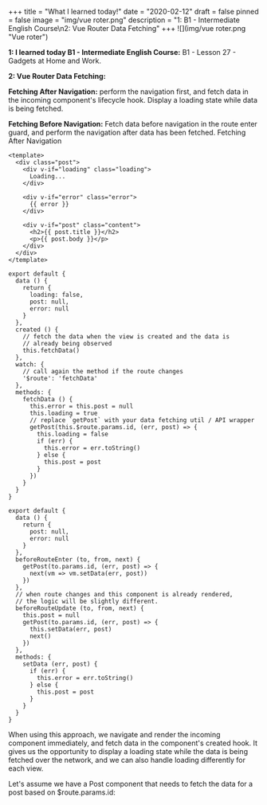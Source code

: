 +++
title = "What I learned today!"
date = "2020-02-12"
draft = false
pinned = false
image = "img/vue roter.png"
description = "1: B1 - Intermediate English Course\n2: Vue Router Data Fetching"
+++
![](img/vue roter.png "Vue roter")

**1: I learned today  B1 - Intermediate English Course:** B1 - Lesson 27 - Gadgets at Home and Work.

**2: Vue Router Data Fetching:**

**Fetching After Navigation:** perform the navigation first, and fetch data in the incoming component's lifecycle hook. Display a loading state while data is being fetched.

**Fetching Before Navigation:** Fetch data before navigation in the route enter guard, and perform the navigation after data has been fetched. Fetching After Navigation

```
<template>
  <div class="post">
    <div v-if="loading" class="loading">
      Loading...
    </div>

    <div v-if="error" class="error">
      {{ error }}
    </div>

    <div v-if="post" class="content">
      <h2>{{ post.title }}</h2>
      <p>{{ post.body }}</p>
    </div>
  </div>
</template>
```

```
export default {
  data () {
    return {
      loading: false,
      post: null,
      error: null
    }
  },
  created () {
    // fetch the data when the view is created and the data is
    // already being observed
    this.fetchData()
  },
  watch: {
    // call again the method if the route changes
    '$route': 'fetchData'
  },
  methods: {
    fetchData () {
      this.error = this.post = null
      this.loading = true
      // replace `getPost` with your data fetching util / API wrapper
      getPost(this.$route.params.id, (err, post) => {
        this.loading = false
        if (err) {
          this.error = err.toString()
        } else {
          this.post = post
        }
      })
    }
  }
}
```

```
export default {
  data () {
    return {
      post: null,
      error: null
    }
  },
  beforeRouteEnter (to, from, next) {
    getPost(to.params.id, (err, post) => {
      next(vm => vm.setData(err, post))
    })
  },
  // when route changes and this component is already rendered,
  // the logic will be slightly different.
  beforeRouteUpdate (to, from, next) {
    this.post = null
    getPost(to.params.id, (err, post) => {
      this.setData(err, post)
      next()
    })
  },
  methods: {
    setData (err, post) {
      if (err) {
        this.error = err.toString()
      } else {
        this.post = post
      }
    }
  }
}
```

When using this approach, we navigate and render the incoming component immediately, and fetch data in the component's created hook. It gives us the opportunity to display a loading state while the data is being fetched over the network, and we can also handle loading differently for each view.

Let's assume we have a Post component that needs to fetch the data for a post based on $route.params.id:
